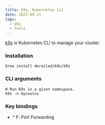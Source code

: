 ```yaml
---
title: k9s, Kubernetes CLI
date: 2023-09-21
tags:
  - k9s
  - tools
---
```


[k9s](https://k9scli.io/) is Kubernetes CLI to manage your cluster.


### Installation


```shell
brew install derailed/k9s/k9s
```


### CLI arguments


```shell
# Run K9s in a given namespace.
k9s -n mycoolns
```


### Key bindings

- ^ F: Port Forwarding


